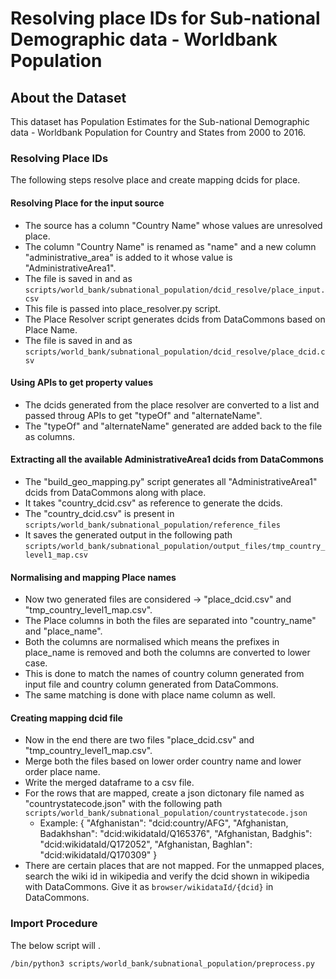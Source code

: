 # Resolving place IDs for Sub-national Demographic data - Worldbank Population

## About the Dataset
This dataset has Population Estimates for the Sub-national Demographic data - Worldbank Population for Country and States from 2000 to 2016. 

### Resolving Place IDs
The following steps resolve place and create mapping dcids for place.

  #### Resolving Place for the input source
   - The source has a column "Country Name" whose values are unresolved place.
   - The column "Country Name" is renamed as "name" and a new column "administrative_area" is added to it
        whose value is "AdministrativeArea1". 
   - The file is saved in and as `scripts/world_bank/subnational_population/dcid_resolve/place_input.csv`
   - This file is passed into place_resolver.py script.
   - The Place Resolver script generates dcids from DataCommons based on Place Name.
   - The file is saved in and as `scripts/world_bank/subnational_population/dcid_resolve/place_dcid.csv`

  #### Using APIs to get property values
   - The dcids generated from the place resolver are converted to a list and passed throug APIs to 
   get "typeOf" and "alternateName".
   - The "typeOf" and "alternateName" generated are added back to the file as columns.

  #### Extracting all the available AdministrativeArea1 dcids from DataCommons 
   - The "build_geo_mapping.py" script generates all "AdministrativeArea1" dcids from DataCommons along with place.
   - It takes "country_dcid.csv" as reference to generate the dcids.
   - The "country_dcid.csv" is present in `scripts/world_bank/subnational_population/reference_files`
   - It saves the generated output in the following path
    `scripts/world_bank/subnational_population/output_files/tmp_country_level1_map.csv`
    
  #### Normalising and mapping Place names
   - Now two generated files are considered ->  "place_dcid.csv" and "tmp_country_level1_map.csv".
   - The Place columns in both the files are separated into "country_name" and "place_name".
   - Both the columns are normalised which means the prefixes in place_name is removed and both the columns are converted to lower case.
   - This is done to match the names of country column generated from input file and country column generated from DataCommons.
   - The same matching is done with place name column as well.

  #### Creating mapping dcid file
   - Now in the end there are two files "place_dcid.csv" and "tmp_country_level1_map.csv".
   - Merge both the files based on lower order country name and lower order place name.
   - Write the merged dataframe to a csv file.
   - For the rows that are mapped, create a json dictonary file named as "countrystatecode.json" with the following path `scripts/world_bank/subnational_population/countrystatecode.json`
     - Example: {
        "Afghanistan": "dcid:country/AFG",
        "Afghanistan, Badakhshan": "dcid:wikidataId/Q165376",
        "Afghanistan, Badghis": "dcid:wikidataId/Q172052",
        "Afghanistan, Baghlan": "dcid:wikidataId/Q170309"
        }
   - There are certain places that are not mapped. For the unmapped places, search the wiki id in wikipedia and verify the dcid shown in wikipedia with DataCommons. Give it as `browser/wikidataId/{dcid}` in DataCommons.

### Import Procedure

The below script will .

`/bin/python3 scripts/world_bank/subnational_population/preprocess.py`
